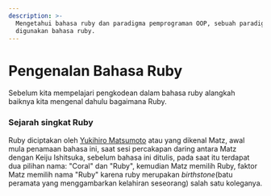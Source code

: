 ```yaml
---
description: >-
  Mengetahui bahasa ruby dan paradigma pemprograman OOP, sebuah paradigma yang
  digunakan bahasa ruby.
---
```


# Pengenalan Bahasa Ruby

Sebelum kita mempelajari pengkodean dalam bahasa ruby alangkah baiknya kita mengenal dahulu bagaimana Ruby.

### Sejarah singkat Ruby

Ruby diciptakan oleh [Yukihiro Matsumoto](https://en.wikipedia.org/wiki/Yukihiro_Matsumoto) atau yang dikenal Matz,  awal mula penamaan bahasa ini, saat sesi percakapan daring antara Matz dengan Keiju Ishitsuka, sebelum bahasa ini ditulis, pada saat itu terdapat dua pilihan nama: "Coral" dan "Ruby", kemudian Matz memilih Ruby, faktor Matz memilih nama "Ruby" karena ruby merupakan _birthstone_\(batu peramata yang menggambarkan kelahiran seseorang\) salah satu koleganya.



